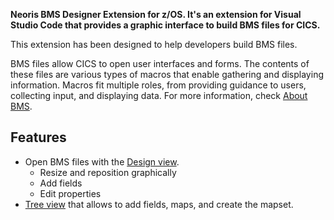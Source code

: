 **Neoris BMS Designer Extension for z/OS. It's an extension for Visual Studio Code that provides a graphic interface to build BMS files for CICS.**

This extension has been designed to help developers build BMS files.

BMS files allow CICS to open user interfaces and forms. The contents of these files are various types of macros that enable gathering and displaying information. Macros fit multiple roles, from providing guidance to users, collecting input, and displaying data. For more information, check [About BMS](./about-bms.md).

## Features

- Open BMS files with the [Design view](./designview.md).
  - Resize and reposition graphically
  - Add fields
  - Edit properties
- [Tree view](./treeview.md) that allows to add fields, maps, and create the mapset.


